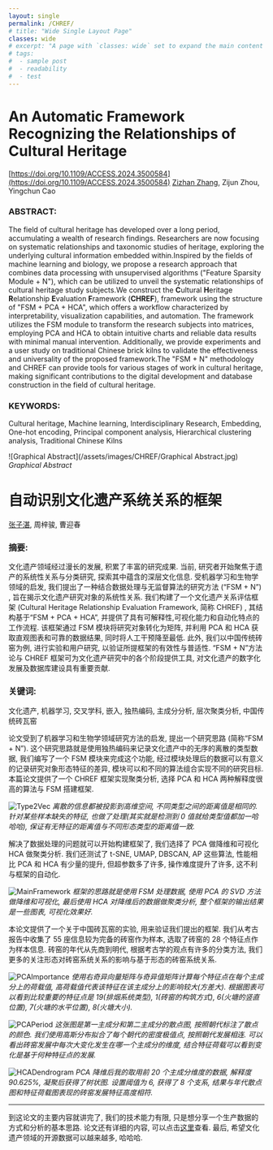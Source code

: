 ```yaml
---
layout: single
permalink: /CHREF/
# title: "Wide Single Layout Page"
classes: wide
# excerpt: "A page with `classes: wide` set to expand the main content's width."
# tags: 
#  - sample post
#  - readability
#  - test
---
```


# **An Automatic Framework Recognizing the Relationships of Cultural Heritage**
[https://doi.org/10.1109/ACCESS.2024.3500584](https://doi.org/10.1109/ACCESS.2024.3500584)
[Zizhan Zhang](/), Zijun Zhou, Yingchun Cao

### **ABSTRACT**: 
The field of cultural heritage has developed over a long period, accumulating a wealth of research findings. Researchers are now focusing on systematic relationships and taxonomic studies of heritage, exploring the underlying cultural information embedded within.Inspired by the fields of machine learning and biology, we propose a research approach that combines data processing with unsupervised algorithms ("Feature Sparsity Module + N"), which can be utilized to unveil the systematic relationships of cultural heritage study subjects.We construct the **C**ultural **H**eritage **R**elationship **E**valuation **F**ramework (**CHREF**), framework using the structure of "FSM + PCA + HCA", which offers a workflow characterized by interpretability, visualization capabilities, and automation. The framework utilizes the FSM module to transform the research subjects into matrices, employing PCA and HCA to obtain intuitive charts and reliable data results with minimal manual intervention. Additionally, we provide experiments and a user study on traditional Chinese brick kilns to validate the effectiveness and universality of the proposed framework.The "FSM + N" methodology and CHREF can provide tools for various stages of work in cultural heritage, making significant contributions to the digital development and database construction in the field of cultural heritage.
### **KEYWORDS**:
Cultural heritage, Machine learning, Interdisciplinary Research, Embedding, One-hot encoding, Principal component analysis, Hierarchical clustering analysis, Traditional Chinese Kilns

![Graphical Abstract](/assets/images/CHREF/Graphical Abstract.jpg)
*Graphical Abstract*

# **自动识别文化遗产系统关系的框架**
[张子湛](/), 周梓骏, 曹迎春

### **摘要**:
文化遗产领域经过漫长的发展, 积累了丰富的研究成果. 当前, 研究者开始聚焦于遗产的系统性关系与分类研究, 探索其中蕴含的深层文化信息. 受机器学习和生物学领域的启发, 我们提出了一种结合数据处理与无监督算法的研究方法 (“FSM + N”) , 旨在揭示文化遗产研究对象的系统性关系. 我们构建了一个文化遗产关系评估框架 (Cultural Heritage Relationship Evaluation Framework, 简称 CHREF) , 其结构基于“FSM + PCA + HCA”, 并提供了具有可解释性,可视化能力和自动化特点的工作流程. 该框架通过 FSM 模块将研究对象转化为矩阵, 并利用 PCA 和 HCA 获取直观图表和可靠的数据结果, 同时将人工干预降至最低. 此外, 我们以中国传统砖窑为例, 进行实验和用户研究, 以验证所提框架的有效性与普适性. “FSM + N”方法论与 CHREF 框架可为文化遗产研究中的各个阶段提供工具, 对文化遗产的数字化发展及数据库建设具有重要贡献.
### **关键词**:
文化遗产, 机器学习, 交叉学科, 嵌入, 独热编码, 主成分分析, 层次聚类分析, 中国传统砖瓦窑



论文受到了机器学习和生物学领域研究方法的启发, 提出一个研究思路 (简称“FSM + N”). 这个研究思路就是使用独热编码来记录文化遗产中的无序的离散的类型数据, 我们编写了一个 FSM 模块来完成这个功能, 经过模块处理后的数据可以有意义的记录研究对象形态特征的差异, 模块可以和不同的算法组合实现不同的研究目标. 本篇论文提供了一个 CHREF 框架实现聚类分析, 选择 PCA 和 HCA 两种解释度很高的算法与 FSM 搭建框架. 

![Type2Vec](/assets/images/CHREF/type2vec.jpg)
*离散的信息都被投影到高维空间, 不同类型之间的距离值是相同的. 针对某些样本缺失的特征, 也做了处理(其实就是检测到 0 值就给类型值都加一哈哈哈), 保证有无特征的距离值与不同形态类型的距离值一致.*

解决了数据处理的问题就可以开始构建框架了, 我们选择了 PCA 做降维和可视化 HCA 做聚类分析. 我们还测试了 t-SNE, UMAP, DBSCAN, AP 这些算法, 性能相比 PCA 和 HCA 有少量的提升, 但超参数多了许多, 操作难度提升了许多, 这不利与框架的自动化. 

![MainFramework](/assets/images/CHREF/main_framework.jpg)
*框架的思路就是使用 FSM 处理数据, 使用 PCA 的 SVD 方法做降维和可视化, 最后使用 HCA 对降维后的数据做聚类分析, 整个框架的输出结果是一些图表, 可视化效果好.*

本论文提供了一个关于中国砖瓦窑的实验, 用来验证我们提出的框架. 我们从考古报告中收集了 55 座信息较为完备的砖窑作为样本, 选取了砖窑的 28 个特征点作为样本信息. 砖窑的年代从先商到明代, 根据考古学的观点有许多的分类方法, 我们更多的关注形态对砖窑系统关系的影响与基于形态的砖窑系统关系.

![PCAImportance](/assets/images/CHREF/pca_importance.jpg)
*使用右奇异向量矩阵与奇异值矩阵计算每个特征点在每个主成分上的荷载值, 高荷载值代表该特征在该主成分上的影响较大(方差大). 根据图表可以看到比较重要的特征点是 19(排烟系统类型), 1(砖窑的构筑方式), 6(火塘的竖直位置), 7(火塘的水平位置), 8(火塘大小).*

![PCAPeriod](/assets/images/CHREF/pca_period.jpg)
*这张图是第一主成分和第二主成分的散点图, 按照朝代标注了散点的颜色. 我们使用高斯分布拟合了每个朝代的密度极值点, 按照朝代发展相连. 可以看出砖窑发展中每次大变化发生在哪一个主成分的维度, 结合特征荷载可以看到变化是基于何种特征点的发展.*

![HCADendrogram](/assets/images/CHREF/hca_dendrogram.jpg)
*PCA 降维后我的取用前 20 个主成分维度的数据, 解释度 90.625%, 凝聚后获得了树状图. 设置阈值为 6, 获得了 8 个支系, 结果与年代散点图和特征荷载图表现的砖窑发展特征高度相符.*

---
到这论文的主要内容就讲完了, 我们的技术能力有限, 只是想分享一个生产数据的方式和分析的基本思路. 论文还有详细的内容, 可以点击[这里](https://doi.org/10.1109/ACCESS.2024.3500584)查看. 最后, 希望文化遗产领域的开源数据可以越来越多, 哈哈哈.
